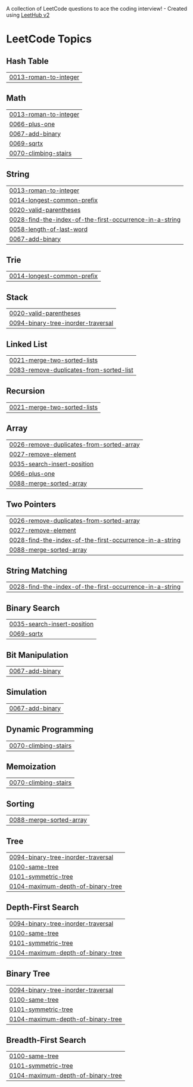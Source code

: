 A collection of LeetCode questions to ace the coding interview! - Created using [LeetHub v2](https://github.com/arunbhardwaj/LeetHub-2.0)
<!---LeetCode Topics Start-->
# LeetCode Topics
## Hash Table
|  |
| ------- |
| [0013-roman-to-integer](https://github.com/ghussein616/PracticeProjects/tree/master/0013-roman-to-integer) |
## Math
|  |
| ------- |
| [0013-roman-to-integer](https://github.com/ghussein616/PracticeProjects/tree/master/0013-roman-to-integer) |
| [0066-plus-one](https://github.com/ghussein616/PracticeProjects/tree/master/0066-plus-one) |
| [0067-add-binary](https://github.com/ghussein616/PracticeProjects/tree/master/0067-add-binary) |
| [0069-sqrtx](https://github.com/ghussein616/PracticeProjects/tree/master/0069-sqrtx) |
| [0070-climbing-stairs](https://github.com/ghussein616/PracticeProjects/tree/master/0070-climbing-stairs) |
## String
|  |
| ------- |
| [0013-roman-to-integer](https://github.com/ghussein616/PracticeProjects/tree/master/0013-roman-to-integer) |
| [0014-longest-common-prefix](https://github.com/ghussein616/PracticeProjects/tree/master/0014-longest-common-prefix) |
| [0020-valid-parentheses](https://github.com/ghussein616/PracticeProjects/tree/master/0020-valid-parentheses) |
| [0028-find-the-index-of-the-first-occurrence-in-a-string](https://github.com/ghussein616/PracticeProjects/tree/master/0028-find-the-index-of-the-first-occurrence-in-a-string) |
| [0058-length-of-last-word](https://github.com/ghussein616/PracticeProjects/tree/master/0058-length-of-last-word) |
| [0067-add-binary](https://github.com/ghussein616/PracticeProjects/tree/master/0067-add-binary) |
## Trie
|  |
| ------- |
| [0014-longest-common-prefix](https://github.com/ghussein616/PracticeProjects/tree/master/0014-longest-common-prefix) |
## Stack
|  |
| ------- |
| [0020-valid-parentheses](https://github.com/ghussein616/PracticeProjects/tree/master/0020-valid-parentheses) |
| [0094-binary-tree-inorder-traversal](https://github.com/ghussein616/PracticeProjects/tree/master/0094-binary-tree-inorder-traversal) |
## Linked List
|  |
| ------- |
| [0021-merge-two-sorted-lists](https://github.com/ghussein616/PracticeProjects/tree/master/0021-merge-two-sorted-lists) |
| [0083-remove-duplicates-from-sorted-list](https://github.com/ghussein616/PracticeProjects/tree/master/0083-remove-duplicates-from-sorted-list) |
## Recursion
|  |
| ------- |
| [0021-merge-two-sorted-lists](https://github.com/ghussein616/PracticeProjects/tree/master/0021-merge-two-sorted-lists) |
## Array
|  |
| ------- |
| [0026-remove-duplicates-from-sorted-array](https://github.com/ghussein616/PracticeProjects/tree/master/0026-remove-duplicates-from-sorted-array) |
| [0027-remove-element](https://github.com/ghussein616/PracticeProjects/tree/master/0027-remove-element) |
| [0035-search-insert-position](https://github.com/ghussein616/PracticeProjects/tree/master/0035-search-insert-position) |
| [0066-plus-one](https://github.com/ghussein616/PracticeProjects/tree/master/0066-plus-one) |
| [0088-merge-sorted-array](https://github.com/ghussein616/PracticeProjects/tree/master/0088-merge-sorted-array) |
## Two Pointers
|  |
| ------- |
| [0026-remove-duplicates-from-sorted-array](https://github.com/ghussein616/PracticeProjects/tree/master/0026-remove-duplicates-from-sorted-array) |
| [0027-remove-element](https://github.com/ghussein616/PracticeProjects/tree/master/0027-remove-element) |
| [0028-find-the-index-of-the-first-occurrence-in-a-string](https://github.com/ghussein616/PracticeProjects/tree/master/0028-find-the-index-of-the-first-occurrence-in-a-string) |
| [0088-merge-sorted-array](https://github.com/ghussein616/PracticeProjects/tree/master/0088-merge-sorted-array) |
## String Matching
|  |
| ------- |
| [0028-find-the-index-of-the-first-occurrence-in-a-string](https://github.com/ghussein616/PracticeProjects/tree/master/0028-find-the-index-of-the-first-occurrence-in-a-string) |
## Binary Search
|  |
| ------- |
| [0035-search-insert-position](https://github.com/ghussein616/PracticeProjects/tree/master/0035-search-insert-position) |
| [0069-sqrtx](https://github.com/ghussein616/PracticeProjects/tree/master/0069-sqrtx) |
## Bit Manipulation
|  |
| ------- |
| [0067-add-binary](https://github.com/ghussein616/PracticeProjects/tree/master/0067-add-binary) |
## Simulation
|  |
| ------- |
| [0067-add-binary](https://github.com/ghussein616/PracticeProjects/tree/master/0067-add-binary) |
## Dynamic Programming
|  |
| ------- |
| [0070-climbing-stairs](https://github.com/ghussein616/PracticeProjects/tree/master/0070-climbing-stairs) |
## Memoization
|  |
| ------- |
| [0070-climbing-stairs](https://github.com/ghussein616/PracticeProjects/tree/master/0070-climbing-stairs) |
## Sorting
|  |
| ------- |
| [0088-merge-sorted-array](https://github.com/ghussein616/PracticeProjects/tree/master/0088-merge-sorted-array) |
## Tree
|  |
| ------- |
| [0094-binary-tree-inorder-traversal](https://github.com/ghussein616/PracticeProjects/tree/master/0094-binary-tree-inorder-traversal) |
| [0100-same-tree](https://github.com/ghussein616/PracticeProjects/tree/master/0100-same-tree) |
| [0101-symmetric-tree](https://github.com/ghussein616/PracticeProjects/tree/master/0101-symmetric-tree) |
| [0104-maximum-depth-of-binary-tree](https://github.com/ghussein616/PracticeProjects/tree/master/0104-maximum-depth-of-binary-tree) |
## Depth-First Search
|  |
| ------- |
| [0094-binary-tree-inorder-traversal](https://github.com/ghussein616/PracticeProjects/tree/master/0094-binary-tree-inorder-traversal) |
| [0100-same-tree](https://github.com/ghussein616/PracticeProjects/tree/master/0100-same-tree) |
| [0101-symmetric-tree](https://github.com/ghussein616/PracticeProjects/tree/master/0101-symmetric-tree) |
| [0104-maximum-depth-of-binary-tree](https://github.com/ghussein616/PracticeProjects/tree/master/0104-maximum-depth-of-binary-tree) |
## Binary Tree
|  |
| ------- |
| [0094-binary-tree-inorder-traversal](https://github.com/ghussein616/PracticeProjects/tree/master/0094-binary-tree-inorder-traversal) |
| [0100-same-tree](https://github.com/ghussein616/PracticeProjects/tree/master/0100-same-tree) |
| [0101-symmetric-tree](https://github.com/ghussein616/PracticeProjects/tree/master/0101-symmetric-tree) |
| [0104-maximum-depth-of-binary-tree](https://github.com/ghussein616/PracticeProjects/tree/master/0104-maximum-depth-of-binary-tree) |
## Breadth-First Search
|  |
| ------- |
| [0100-same-tree](https://github.com/ghussein616/PracticeProjects/tree/master/0100-same-tree) |
| [0101-symmetric-tree](https://github.com/ghussein616/PracticeProjects/tree/master/0101-symmetric-tree) |
| [0104-maximum-depth-of-binary-tree](https://github.com/ghussein616/PracticeProjects/tree/master/0104-maximum-depth-of-binary-tree) |
<!---LeetCode Topics End-->